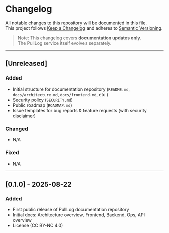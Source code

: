 # Changelog
All notable changes to this repository will be documented in this file.  
This project follows [Keep a Changelog](https://keepachangelog.com/en/1.0.0/) and adheres to [Semantic Versioning](https://semver.org/spec/v2.0.0.html).

> Note: This changelog covers **documentation updates only**.  
> The PullLog service itself evolves separately.

---

## [Unreleased]
### Added
- Initial structure for documentation repository (`README.md`, `docs/architecture.md`, `docs/frontend.md`, etc.)
- Security policy (`SECURITY.md`)
- Public roadmap (`ROADMAP.md`)
- Issue templates for bug reports & feature requests (with security disclaimer)

### Changed
- N/A

### Fixed
- N/A

---

## [0.1.0] - 2025-08-22
### Added
- First public release of PullLog documentation repository
- Initial docs: Architecture overview, Frontend, Backend, Ops, API overview
- License (CC BY-NC 4.0)
